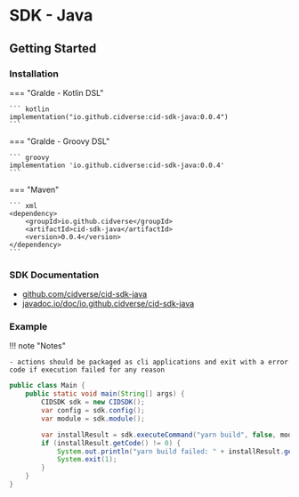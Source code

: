 # SDK - Java

## Getting Started

### Installation

=== "Gralde - Kotlin DSL"

    ``` kotlin
    implementation("io.github.cidverse:cid-sdk-java:0.0.4")
    ```

=== "Gralde - Groovy DSL"

    ``` groovy
    implementation 'io.github.cidverse:cid-sdk-java:0.0.4'
    ```

=== "Maven"

    ``` xml
    <dependency>
        <groupId>io.github.cidverse</groupId>
        <artifactId>cid-sdk-java</artifactId>
        <version>0.0.4</version>
    </dependency>
    ```

### SDK Documentation

- [github.com/cidverse/cid-sdk-java](https://github.com/cidverse/cid-sdk-java)
- [javadoc.io/doc/io.github.cidverse/cid-sdk-java](https://javadoc.io/doc/io.github.cidverse/cid-sdk-java/latest/io/github/cidverse/cid/sdk/CIDSDK.html)

### Example

!!! note "Notes"

    - actions should be packaged as cli applications and exit with a error code if execution failed for any reason

``` java title="Main.java"
public class Main {
    public static void main(String[] args) {
        CIDSDK sdk = new CIDSDK();
        var config = sdk.config();
        var module = sdk.module();

        var installResult = sdk.executeCommand("yarn build", false, module.getModuleDir(), Collections.emptyMap());
        if (installResult.getCode() != 0) {
            System.out.println("yarn build failed: " + installResult.getError());
            System.exit(1);
        }
    }
}
```
